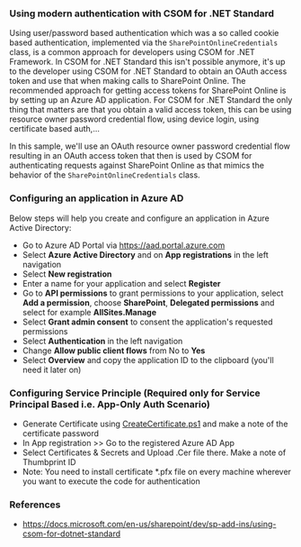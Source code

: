 ### Using modern authentication with CSOM for .NET Standard

Using user/password based authentication which was a so called cookie based authentication, implemented via the `SharePointOnlineCredentials` class, is a common approach for developers using CSOM for .NET Framework. In CSOM for .NET Standard this isn't possible anymore, it's up to the developer using CSOM for .NET Standard to obtain an OAuth access token and use that when making calls to SharePoint Online. The recommended approach for getting access tokens for SharePoint Online is by setting up an Azure AD application. For CSOM for .NET Standard the only thing that matters are that you obtain a valid access token, this can be using resource owner password credential flow, using device login, using certificate based auth,...  

In this sample, we'll use an OAuth resource owner password credential flow resulting in an OAuth access token that then is used by CSOM for authenticating requests against SharePoint Online as that mimics the behavior of the `SharePointOnlineCredentials` class.

### Configuring an application in Azure AD

Below steps will help you create and configure an application in Azure Active Directory:

- Go to Azure AD Portal via https://aad.portal.azure.com
- Select **Azure Active Directory** and on  **App registrations** in the left navigation
- Select **New registration**
- Enter a name for your application and select **Register**
- Go to **API permissions** to grant permissions to your application, select **Add a permission**, choose **SharePoint**, **Delegated permissions** and select for example **AllSites.Manage**
- Select **Grant admin consent** to consent the application's requested permissions
- Select **Authentication** in the left navigation
- Change **Allow public client flows** from No to **Yes**
- Select **Overview** and copy the application ID to the clipboard (you'll need it later on)

### Configuring Service Principle (Required only for Service Principal Based i.e. App-Only Auth Scenario)
- Generate Certificate using [CreateCertificate.ps1](CreateCertificate.ps1) and make a note of the certificate password
- In App registration >> Go to the registered Azure AD App
- Select Certificates & Secrets and Upload .Cer file there. Make a note of Thumbprint ID
- Note: You need to install certificate *.pfx file on every machine wherever you want to execute the code for authentication

### References
- https://docs.microsoft.com/en-us/sharepoint/dev/sp-add-ins/using-csom-for-dotnet-standard